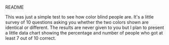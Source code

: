 README

This was just a simple test to see how color blind people are. It's a little survey of 10 questions asking you whether the two colors shown are identical or different. The results are never given to you but I plan to present a little data chart showing the percentage and number of people who got at least 7 out of 10 correct.
